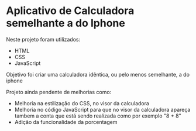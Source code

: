 # Aplicativo de Calculadora semelhante a do Iphone

Neste projeto foram utilizados:
- HTML
- CSS
- JavaScript

Objetivo foi criar uma calculadora idêntica, ou pelo menos semelhante, a do iphone

Projeto ainda pendente de melhorias como:
- Melhoria na estilização do CSS, no visor da calculadora
- Melhoria no código JavaScript para que no visor da calculadora apareça tambem a conta que está sendo realizada como por exemplo "8 + 8"
- Adição da funcionalidade da porcentagem